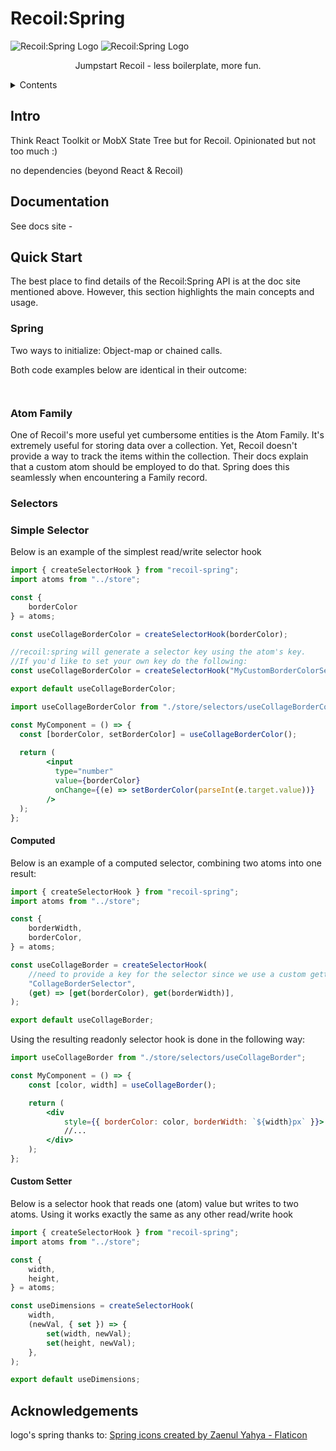 # Recoil:Spring

![Recoil:Spring Logo](#gh-dark-mode-only)
![Recoil:Spring Logo](#gh-light-mode-only)

<p align="center">Jumpstart Recoil - less boilerplate, more fun.</p>

<details>
    <summary>Contents</summary>

* [Intro](#intro)
* [Documentation](#documentation)
* [Installation](#installation)
* [Quick Start](#quickstart)
* [Acknowledgements](#acknowledgements)
</details>

## Intro

Think React Toolkit or MobX State Tree but for Recoil. Opinionated but not too much :) 


no dependencies (beyond React & Recoil)


## Documentation

See docs site - 

## Quick Start

The best place to find details of the Recoil:Spring API is at the doc site mentioned above.
However, this section highlights the main concepts and usage.

### Spring

Two ways to initialize: Object-map or chained calls.

Both code examples below are identical in their outcome:

```javascript

```

```javascript

```


### Atom Family

One of Recoil's more useful yet cumbersome entities is the Atom Family. It's extremely useful for storing data over a collection.
Yet, Recoil doesn't provide a way to track the items within the collection. Their docs explain that a custom atom should be employed to do that.
Spring does this seamlessly when encountering a Family record.

### Selectors

### Simple Selector

Below is an example of the simplest read/write selector hook 

```javascript
import { createSelectorHook } from "recoil-spring";
import atoms from "../store";

const {
	borderColor
} = atoms;

const useCollageBorderColor = createSelectorHook(borderColor);

//recoil:spring will generate a selector key using the atom's key. 
//If you'd like to set your own key do the following:
const useCollageBorderColor = createSelectorHook("MyCustomBorderColorSelector", borderColor);

export default useCollageBorderColor;
```

```jsx
import useCollageBorderColor from "./store/selectors/useCollageBorderColor";

const MyComponent = () => {
  const [borderColor, setBorderColor] = useCollageBorderColor();
		
  return (
		<input 
          type="number"
          value={borderColor}
          onChange={(e) => setBorderColor(parseInt(e.target.value))}
        />
  );
};
```

#### Computed

Below is an example of a computed selector, combining two atoms into one result: 

```javascript
import { createSelectorHook } from "recoil-spring";
import atoms from "../store";

const {
	borderWidth,
	borderColor,
} = atoms;

const useCollageBorder = createSelectorHook(
	//need to provide a key for the selector since we use a custom getter
	"CollageBorderSelector",
	(get) => [get(borderColor), get(borderWidth)],
);

export default useCollageBorder;
```

Using the resulting readonly selector hook is done in the following way:

```jsx
import useCollageBorder from "./store/selectors/useCollageBorder";

const MyComponent = () => {
	const [color, width] = useCollageBorder();

	return (
		<div
			style={{ borderColor: color, borderWidth: `${width}px` }}>
			//...
		</div>
    );
};

```

#### Custom Setter

Below is a selector hook that reads one (atom) value but writes to two atoms.
Using it works exactly the same as any other read/write hook

```javascript
import { createSelectorHook } from "recoil-spring";
import atoms from "../store";

const {
	width,
	height,
} = atoms;

const useDimensions = createSelectorHook(
	width,
	(newVal, { set }) => {
		set(width, newVal);
		set(height, newVal);
	},
);

export default useDimensions;
```


## Acknowledgements

logo's spring thanks to: <a href="https://www.flaticon.com/free-icons/spring" title="spring icons">Spring icons created by Zaenul Yahya - Flaticon</a>




